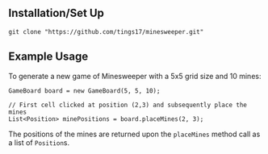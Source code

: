 ## Installation/Set Up
```
git clone "https://github.com/tings17/minesweeper.git"
```

## Example Usage
To generate a new game of Minesweeper with a 5x5 grid size and 10 mines:
```
GameBoard board = new GameBoard(5, 5, 10);

// First cell clicked at position (2,3) and subsequently place the mines
List<Position> minePositions = board.placeMines(2, 3);
```
The positions of the mines are returned upon the `placeMines` method call as a list of `Position`s.
